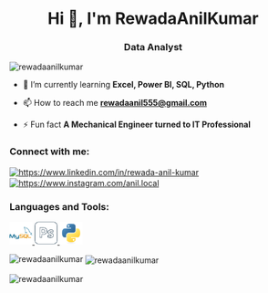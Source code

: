 

<h1 align="center">Hi 👋, I'm RewadaAnilKumar</h1>
<h3 align="center">Data Analyst</h3>

<p align="left"> <img src="https://komarev.com/ghpvc/?username=rewadaanilkumar&label=Profile%20views&color=0e75b6&style=flat" alt="rewadaanilkumar" /> </p>

- 🌱 I’m currently learning **Excel, Power BI, SQL, Python**

- 📫 How to reach me **rewadaanil555@gmail.com**

- ⚡ Fun fact **A Mechanical Engineer turned to IT Professional**

<h3 align="left">Connect with me:</h3>
<p align="left">
<a href="https://linkedin.com/in/https://www.linkedin.com/in/rewada-anil-kumar" target="blank"><img align="center" src="https://raw.githubusercontent.com/rahuldkjain/github-profile-readme-generator/master/src/images/icons/Social/linked-in-alt.svg" alt="https://www.linkedin.com/in/rewada-anil-kumar" height="30" width="40" /></a>
<a href="https://instagram.com/https://www.instagram.com/anil.local" target="blank"><img align="center" src="https://raw.githubusercontent.com/rahuldkjain/github-profile-readme-generator/master/src/images/icons/Social/instagram.svg" alt="https://www.instagram.com/anil.local" height="30" width="40" /></a>
</p>

<h3 align="left">Languages and Tools:</h3>
<p align="left"> <a href="https://www.mysql.com/" target="_blank" rel="noreferrer"> <img src="https://raw.githubusercontent.com/devicons/devicon/master/icons/mysql/mysql-original-wordmark.svg" alt="mysql" width="40" height="40"/> </a> <a href="https://www.photoshop.com/en" target="_blank" rel="noreferrer"> <img src="https://raw.githubusercontent.com/devicons/devicon/master/icons/photoshop/photoshop-line.svg" alt="photoshop" width="40" height="40"/> </a> <a href="https://www.python.org" target="_blank" rel="noreferrer"> <img src="https://raw.githubusercontent.com/devicons/devicon/master/icons/python/python-original.svg" alt="python" width="40" height="40"/> </a> </p>

<p><img align="left" src="https://github-readme-stats.vercel.app/api/top-langs?username=rewadaanilkumar&show_icons=true&locale=en&layout=compact" alt="rewadaanilkumar" /></p>

<p>&nbsp;<img align="center" src="https://github-readme-stats.vercel.app/api?username=rewadaanilkumar&show_icons=true&locale=en" alt="rewadaanilkumar" /></p>

<p><img align="center" src="https://github-readme-streak-stats.herokuapp.com/?user=rewadaanilkumar&" alt="rewadaanilkumar" /></p>
